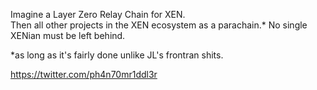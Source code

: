 Imagine a Layer Zero Relay Chain for XEN.  
Then all other projects in the XEN ecosystem as a parachain.*
No single XENian must be left behind.

*as long as it's fairly done unlike JL's frontran shits.

https://twitter.com/ph4n70mr1ddl3r
